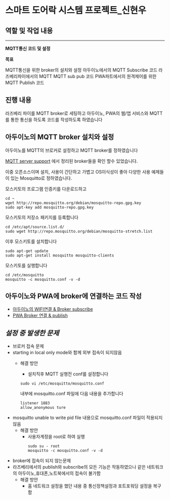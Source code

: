 # 스마트 도어락 시스템 프로젝트_신현우

## 역할 및 작업 내용
---
**MQTT통신 코드 및 설정**

**목표**

MQTT통신을 위한 broker의 설치와 설정
아두이노에서의 MQTT Subscribe 코드
라즈베리파이에서의 MQTT MQTT sub pub 코드
PWA파트에서의 원격제어를 위한 MQTT Publish 코드

## 진행 내용

라즈베리 파이를 MQTT broker로 세팅하고 아두이노, PWA의 웹/앱 서비스와 MQTT를 통한 통신을 하도록 코드를 작성하도록 하였습니다


## **아두이노의 MQTT broker 설치와 설정**

아두이노를 MQTT의 브로커로 설정하고 MQTT broker를 정하였습니다

[MQTT server support](https://github.com/mqtt/mqtt.org/wiki/server-support#capabilities) 에서 정리된 broker들을 확인 할수 있었습니다.

이중 오픈소스이며 설치, 사용이 간단하고 가볍고 OS이식성이 좋아 다양한 사용 예제들이 있는 Mosquitto로 정하였습니다.

모스키토의 프로그램 인증키를 다운로드하고
```
cd ~
wget http://repo.mosquitto.org/debian/mosquitto-repo.gpg.key
sudo apt-key add mosquitto-repo.gpg.key
```

모스키토의 저장소 패키지를 등록합니다
```
cd /etc/apt/source.list.d/
sudo wget http://repo.mosquitto.org/debian/mosquitto-stretch.list
```

이후 모스키토를 설치합니다
```
sudo apt-get update
sudo apt-get install mosquitto mosquitto-clients
```

모스키토를 실행합니다
```
cd /etc/mosquitto
mosquitto -c mosquitto.conf -v -d
```

## **아두이노와 PWA에 broker에 연결하는 코드 작성**
- [아두이노의 WIFI연결 & Broker subscribe](arduino_mqtt_base.ino)
- [PWA Broker 연결 & publish](react_mqtt_connections.js)


## ***설정 중 발생한 문제***
-  브로커 접속 문제
  - starting in local only mode와 함께 외부 접속이 되지않음
    - 해결 방안
    	- 설치직후 MQTT 실행전 conf를 설정합니다
	  ```
	  sudo vi /etc/mosquitto/mosquitto.conf
	  ```
	
	  내부에 mosquitto.conf 파일에 다음 내용을 추가합니다
	  ```
	  listener 1883
	  allow_anonymous ture
	  ```
  - mosquitto unable to write pid file 내용으로 mosquitto.conf 파일이 적용되지 않음
    - 해결 방안
      - 사용자계정을 root로 하여 실행
        ```
        sudo su - root
        mosquitto -c mosquitto.conf -v -d
        ```
  - broker에 접속이 되지 않는문제 
  - 라즈베리에서의 publish와 subscribe의 모든 기능은 작동하였으나 같은 네트워크의 아두이노,휴대폰,노트북에서의 접속이 불가함
    - 해결 방안
      - 홈 네트워크 설정을 했던 내용 중 통신정책설정과 포트포워딩 설정을 복구함
